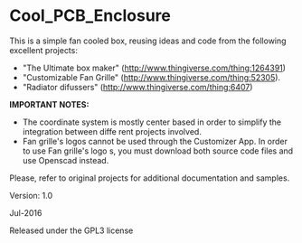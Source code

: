 # Cool_PCB_Enclosure
This is a simple fan cooled box, reusing ideas and code from the following excellent projects:
  + "The Ultimate box maker" (http://www.thingiverse.com/thing:1264391)
  + "Customizable Fan Grille" (http://www.thingiverse.com/thing:52305).
  + "Radiator difussers" (http://www.thingiverse.com/thing:6407)

**IMPORTANT NOTES:**
  + The coordinate system is mostly center based in order to simplify the integration between diffe     rent projects involved.
  + Fan grille's logos cannot be used through the Customizer App. In order to use Fan grille's logo     s, you must download both source code files and use Openscad instead.

Please, refer to original projects for additional documentation and samples.

Version: 1.0

Jul-2016

Released under the GPL3 license
